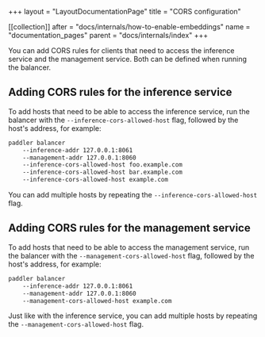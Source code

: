+++
layout = "LayoutDocumentationPage"
title = "CORS configuration"

[[collection]]
after = "docs/internals/how-to-enable-embeddings"
name = "documentation_pages"
parent = "docs/internals/index"
+++

You can add CORS rules for clients that need to access the inference service and the management service. Both can be defined when running the balancer.

## Adding CORS rules for the inference service

To add hosts that need to be able to access the inference service, run the balancer with the `--inference-cors-allowed-host` flag, followed by the host's address, for example:

```bash
paddler balancer 
    --inference-addr 127.0.0.1:8061 
    --management-addr 127.0.0.1:8060 
    --inference-cors-allowed-host foo.example.com
    --inference-cors-allowed-host bar.example.com
    --inference-cors-allowed-host example.com
```

You can add multiple hosts by repeating the `--inference-cors-allowed-host` flag.

## Adding CORS rules for the management service

To add hosts that need to be able to access the management service, run the balancer with the `--management-cors-allowed-host` flag, followed by the host's address, for example:

```bash
paddler balancer 
    --inference-addr 127.0.0.1:8061 
    --management-addr 127.0.0.1:8060 
    --management-cors-allowed-host example.com
```

Just like with the inference service, you can add multiple hosts by repeating the `--management-cors-allowed-host` flag.
